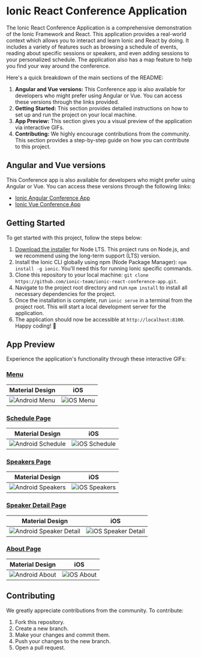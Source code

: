 # Ionic React Conference Application

The Ionic React Conference Application is a comprehensive demonstration of the Ionic Framework and React. This application provides a real-world context which allows you to interact and learn Ionic and React by doing. It includes a variety of features such as browsing a schedule of events, reading about specific sessions or speakers, and even adding sessions to your personalized schedule. The application also has a map feature to help you find your way around the conference.

Here's a quick breakdown of the main sections of the README:

1. **Angular and Vue versions:** This Conference app is also available for developers who might prefer using Angular or Vue. You can access these versions through the links provided.
2. **Getting Started:** This section provides detailed instructions on how to set up and run the project on your local machine.
3. **App Preview:** This section gives you a visual preview of the application via interactive GIFs.
4. **Contributing:** We highly encourage contributions from the community. This section provides a step-by-step guide on how you can contribute to this project.

## Angular and Vue versions

This Conference app is also available for developers who might prefer using Angular or Vue. You can access these versions through the following links:

- [Ionic Angular Conference App](https://github.com/ionic-team/ionic-conference-app)
- [Ionic Vue Conference App](https://github.com/ionic-team/ionic-vue-conference-app)

## Getting Started

To get started with this project, follow the steps below:

1. [Download the installer](https://nodejs.org/) for Node LTS. This project runs on Node.js, and we recommend using the long-term support (LTS) version.
2. Install the Ionic CLI globally using npm (Node Package Manager): `npm install -g ionic`. You'll need this for running Ionic specific commands.
3. Clone this repository to your local machine: `git clone https://github.com/ionic-team/ionic-react-conference-app.git`.
4. Navigate to the project root directory and run `npm install` to install all necessary dependencies for the project.
5. Once the installation is complete, run `ionic serve` in a terminal from the project root. This will start a local development server for the application.
6. The application should now be accessible at `http://localhost:8100`. Happy coding! :tada:

## App Preview

Experience the application's functionality through these interactive GIFs:

### [Menu](https://github.com/ionic-team/ionic-conference-app/blob/master/src/app/pages/menu/menu.html)

| Material Design  | iOS  |
| -----------------| -----|
| ![Android Menu](/resources/screenshots/android-menu.gif) | ![iOS Menu](/resources/screenshots/ios-menu.gif) |

### [Schedule Page](https://github.com/ionic-team/ionic-conference-app/blob/master/src/app/pages/schedule/schedule.html)

| Material Design  | iOS  |
| -----------------| -----|
| ![Android Schedule](/resources/screenshots/android-schedule.gif) | ![iOS Schedule](/resources/screenshots/ios-schedule.gif) |

### [Speakers Page](https://github.com/ionic-team/ionic-conference-app/blob/master/src/app/pages/speaker-list/speaker-list.html)

| Material Design  | iOS  |
| -----------------| -----|
| ![Android Speakers](/resources/screenshots/android-speakers.gif) | ![iOS Speakers](/resources/screenshots/ios-speakers.gif) |

### [Speaker Detail Page](https://github.com/ionic-team/ionic-conference-app/blob/master/src/app/pages/speaker-detail/speaker-detail.html)

| Material Design  | iOS  |
| -----------------| -----|
| ![Android Speaker Detail](/resources/screenshots/android-speaker-detail.gif) | ![iOS Speaker Detail](/resources/screenshots/ios-speaker-detail.gif) |

### [About Page](https://github.com/ionic-team/ionic-conference-app/blob/master/src/app/pages/about/about.html)

| Material Design  | iOS  |
| -----------------| -----|
| ![Android About](/resources/screenshots/android-about.gif) | ![iOS About](/resources/screenshots/ios-about.gif) |

## Contributing

We greatly appreciate contributions from the community. To contribute:

1. Fork this repository.
2. Create a new branch.
3. Make your changes and commit them.
4. Push your changes to the new branch.
5. Open a pull request.